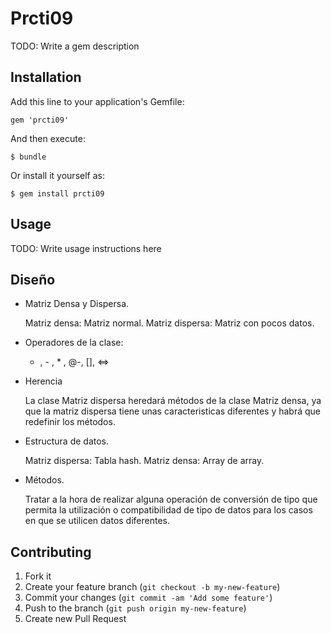 # Prcti09

TODO: Write a gem description

## Installation

Add this line to your application's Gemfile:

    gem 'prcti09'

And then execute:

    $ bundle

Or install it yourself as:

    $ gem install prcti09

## Usage

TODO: Write usage instructions here


## Diseño
 
- Matriz Densa y Dispersa.

	Matriz densa: Matriz normal.
	Matriz dispersa: Matriz con pocos datos.
- Operadores de la clase:

	+ , - , * , @-, [], <=> 

- Herencia

	La clase Matriz dispersa heredará métodos de la clase Matriz densa,
	ya que la matriz dispersa tiene unas caracteristicas diferentes y habrá 	que redefinir los métodos.

- Estructura de datos.

	Matriz dispersa: Tabla hash.
	Matriz densa: Array de array.

- Métodos.

	Tratar a la hora de realizar alguna operación de conversión de tipo que
	permita la utilización o compatibilidad de tipo de datos para los casos 	en que se utilicen datos diferentes.


## Contributing

1. Fork it
2. Create your feature branch (`git checkout -b my-new-feature`)
3. Commit your changes (`git commit -am 'Add some feature'`)
4. Push to the branch (`git push origin my-new-feature`)
5. Create new Pull Request
